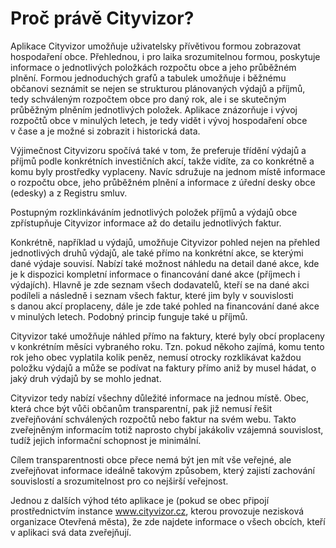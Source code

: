 # Proč právě Cityvizor?

Aplikace Cityvizor umožňuje uživatelsky přívětivou formou zobrazovat hospodaření obce. Přehlednou, i pro laika srozumitelnou formou, poskytuje informace o jednotlivých položkách rozpočtu obce a jeho průběžném plnění. Formou jednoduchých grafů a tabulek umožňuje i běžnému občanovi seznámit se nejen se strukturou plánovaných výdajů a příjmů, tedy schváleným rozpočtem obce pro daný rok, ale i se skutečným průběžným plněním jednotlivých položek. Aplikace znázorňuje i vývoj rozpočtů obce v minulých letech, je tedy vidět i vývoj hospodaření obce v čase a je možné si zobrazit i historická data.

Výjimečnost Cityvizoru spočívá také v tom, že preferuje třídění výdajů a příjmů podle konkrétních investičních akcí, takže vidíte, za co konkrétně a komu byly prostředky vyplaceny. Navíc sdružuje na jednom místě informace o rozpočtu obce, jeho průběžném plnění a informace z úřední desky obce (edesky) a z Registru smluv.  

Postupným rozklinkáváním jednotlivých položek příjmů a výdajů obce zpřístupňuje Cityvizor informace až do detailu jednotlivých faktur.

Konkrétně, například u výdajů, umožňuje Cityvizor pohled nejen na přehled jednotlivých druhů výdajů, ale také přímo na konkrétní akce, se kterými dané výdaje souvisí. Nabízí také možnost náhledu na detail dané akce, kde je k dispozici kompletní informace o financování dané akce (příjmech i výdajích). Hlavně je zde seznam všech dodavatelů, kteří se na dané akci podíleli a následně i seznam všech faktur, které jim byly v souvislosti s danou akcí proplaceny, dále je zde také pohled na financování dané akce v minulých letech. Podobný princip funguje také u příjmů.  

Cityvizor také umožňuje náhled přímo na faktury, které byly obcí proplaceny v konkrétním měsíci vybraného roku. Tzn. pokud někoho zajímá, komu tento rok jeho obec vyplatila kolik peněz, nemusí otrocky rozklikávat každou položku výdajů a může se podívat na faktury přímo aniž by musel hádat, o jaký druh výdajů by se mohlo jednat.

Cityvizor  tedy nabízí všechny důležité informace na jednou místě. Obec, která chce být vůči občanům transparentní, pak již nemusí řešit zveřejňování schválených rozpočtů nebo faktur na svém webu. Takto zveřejněným informacím totiž naprosto chybí jakákoliv vzájemná souvislost, tudíž jejich informační schopnost je minimální. 

Cílem transparentnosti obce přece nemá být  jen mít vše veřejné, ale zveřejňovat  informace ideálně takovým způsobem, který zajistí zachování souvislostí a srozumitelnost pro co nejširší veřejnost.

Jednou z dalších výhod této aplikace je (pokud se obec připojí prostřednictvím instance www.cityvizor.cz, kterou provozuje nezisková organizace Otevřená města), že zde najdete informace o všech obcích, kteří v aplikaci svá data zveřejňují. 
